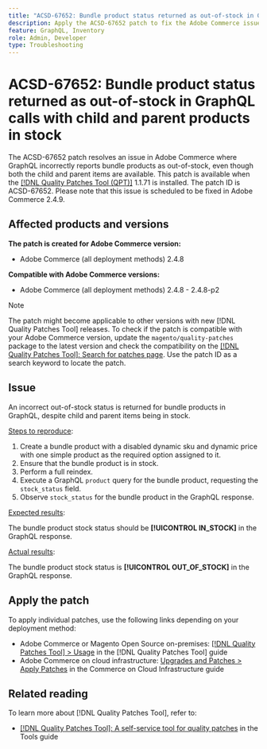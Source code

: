 ```yaml
---
title: "ACSD-67652: Bundle product status returned as out-of-stock in GraphQL calls with child and parent products in stock"
description: Apply the ACSD-67652 patch to fix the Adobe Commerce issue where the bundle product status is returned as out-of-stock in GraphQL calls even with child and parent products in stock.
feature: GraphQL, Inventory
role: Admin, Developer
type: Troubleshooting
---
```


# ACSD-67652: Bundle product status returned as out-of-stock in GraphQL calls with child and parent products in stock

The ACSD-67652 patch resolves an issue in Adobe Commerce where GraphQL incorrectly reports bundle products as out-of-stock, even though both the child and parent items are available. This patch is available when the [[!DNL Quality Patches Tool (QPT)]](/help/tools/quality-patches-tool/quality-patches-tool-to-self-serve-quality-patches.md) 1.1.71 is installed. The patch ID is ACSD-67652. Please note that this issue is scheduled to be fixed in Adobe Commerce 2.4.9.

## Affected products and versions

**The patch is created for Adobe Commerce version:**

* Adobe Commerce (all deployment methods) 2.4.8

**Compatible with Adobe Commerce versions:**

* Adobe Commerce (all deployment methods) 2.4.8 - 2.4.8-p2

>[!NOTE]
>
>The patch might become applicable to other versions with new [!DNL Quality Patches Tool] releases. To check if the patch is compatible with your Adobe Commerce version, update the `magento/quality-patches` package to the latest version and check the compatibility on the [[!DNL Quality Patches Tool]: Search for patches page](https://experienceleague.adobe.com/tools/commerce-quality-patches/index.html). Use the patch ID as a search keyword to locate the patch.

## Issue

An incorrect out-of-stock status is returned for bundle products in GraphQL, despite child and parent items being in stock.

<u>Steps to reproduce</u>:

1. Create a bundle product with a disabled dynamic sku and dynamic price with one simple product as the required option assigned to it.
1. Ensure that the bundle product is in stock. 
1. Perform a full reindex. 
1. Execute a GraphQL `product` query for the bundle product, requesting the `stock_status` field.
1. Observe `stock_status` for the bundle product in the GraphQL response.


<u>Expected results</u>:

The bundle product stock status should be **[!UICONTROL IN_STOCK]** in the GraphQL response.

<u>Actual results</u>:

The bundle product stock status is **[!UICONTROL OUT_OF_STOCK]** in the GraphQL response.


## Apply the patch

To apply individual patches, use the following links depending on your deployment method:

* Adobe Commerce or Magento Open Source on-premises: [[!DNL Quality Patches Tool] > Usage](/help/tools/quality-patches-tool/usage.md) in the [!DNL Quality Patches Tool] guide
* Adobe Commerce on cloud infrastructure: [Upgrades and Patches > Apply Patches](https://experienceleague.adobe.com/docs/commerce-cloud-service/user-guide/develop/upgrade/apply-patches.html) in the Commerce on Cloud Infrastructure guide

## Related reading

To learn more about [!DNL Quality Patches Tool], refer to:

* [[!DNL Quality Patches Tool]: A self-service tool for quality patches](/help/tools/quality-patches-tool/quality-patches-tool-to-self-serve-quality-patches.md) in the Tools guide
